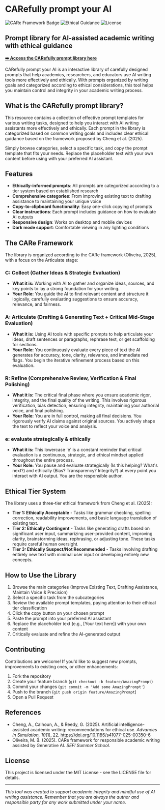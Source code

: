 # CARefully prompt your AI

![CARe Framework Badge](https://img.shields.io/badge/CARe%20Framework-Articulate%20Stage-5D5CDE)
![Ethical Guidance](https://img.shields.io/badge/Ethical%20Guidance-Academic%20Writing-4ade80)
![License](https://img.shields.io/badge/License-MIT-blue)

## Prompt library for AI-assisted academic writing with ethical guidance

**[➡️ Access the CARefully prompt library here]([https://olivethree.github.io/carefullyprompt](https://olivethree.github.io/carefullyprompt/))**


CARefully prompt your AI is an interactive library of carefully designed prompts that help academics, researchers, and educators use AI writing tools more effectively and ethically. With prompts organized by writing goals and categorized according to ethical considerations, this tool helps you maintain control and integrity in your academic writing process.

## What is the CARefully prompt library?

This resource contains a collection of effective prompt templates for various writing tasks, designed to help you interact with AI writing assistants more effectively and ethically. Each prompt in the library is categorized based on common writing goals and includes clear ethical guidance based on the framework proposed by Cheng et al. (2025).

Simply browse categories, select a specific task, and copy the prompt template that fits your needs. Replace the placeholder text with your own content before using with your preferred AI assistant.

## Features

- **Ethically-informed prompts**: All prompts are categorized according to a tier system based on established research
- **Comprehensive categories**: From improving existing text to drafting assistance to maintaining your unique voice
- **Copy-to-clipboard functionality**: Easy one-click copying of prompts
- **Clear instructions**: Each prompt includes guidance on how to evaluate AI outputs
- **Responsive design**: Works on desktop and mobile devices
- **Dark mode support**: Comfortable viewing in any lighting conditions

## The CARe Framework

The library is organized according to the CARe framework (Oliveira, 2025), with a focus on the Articulate stage:

### C: Collect (Gather Ideas & Strategic Evaluation)
- **What it is:** Working with AI to gather and organize ideas, sources, and key points to lay a strong foundation for your writing.
- **Your Role:** You guide the AI to find relevant content and structure it logically, carefully evaluating suggestions to ensure accuracy, relevance, and fairness.

### A: Articulate (Drafting & Generating Text + Critical Mid-Stage Evaluation)
- **What it is:** Using AI tools with specific prompts to help articulate your ideas, draft sentences or paragraphs, rephrase text, or get scaffolding for sections.
- **Your Role:** You continuously evaluate every piece of text the AI generates for accuracy, tone, clarity, relevance, and immediate red flags. You begin the iterative refinement process based on this evaluation.

### R: Refine (Comprehensive Review, Verification & Final Polishing)
- **What it is:** The critical final phase where you ensure academic rigor, integrity, and the final quality of the writing. This involves rigorous verification, bias detection, ensuring integrity, maintaining your authorial voice, and final polishing.
- **Your Role:** You are in full control, making all final decisions. You rigorously verify AI claims against original sources. You actively shape the text to reflect your voice and analysis.

### e: evaluate strategically & ethically
- **What it is:** This lowercase 'e' is a constant reminder that critical evaluation is a continuous, strategic, and ethical mindset applied throughout the entire process.
- **Your Role:** You pause and evaluate strategically (Is this helping? What's next?) and ethically (Bias? Transparency? Integrity?) at every point you interact with AI output. You are the responsible author.

## Ethical Tier System

The library uses a three-tier ethical framework from Cheng et al. (2025):

- **Tier 1: Ethically Acceptable** - Tasks like grammar checking, spelling correction, readability improvements, and basic language translation of existing text.
- **Tier 2: Ethically Contingent** - Tasks like generating drafts based on significant user input, summarizing user-provided content, improving clarity, brainstorming ideas, rephrasing, or adjusting tone. These tasks require careful human oversight.
- **Tier 3: Ethically Suspect/Not Recommended** - Tasks involving drafting entirely new text with minimal user input or developing entirely new concepts.

## How to Use the Library

1. Browse the main categories (Improve Existing Text, Drafting Assistance, Maintain Voice & Precision)
2. Select a specific task from the subcategories
3. Review the available prompt templates, paying attention to their ethical tier classification
4. Click the copy button on your chosen prompt
5. Paste the prompt into your preferred AI assistant
6. Replace the placeholder text (e.g., [Your text here]) with your own content
7. Critically evaluate and refine the AI-generated output

## Contributing

Contributions are welcome! If you'd like to suggest new prompts, improvements to existing ones, or other enhancements:

1. Fork the repository
2. Create your feature branch (`git checkout -b feature/AmazingPrompt`)
3. Commit your changes (`git commit -m 'Add some AmazingPrompt'`)
4. Push to the branch (`git push origin feature/AmazingPrompt`)
5. Open a Pull Request

## References

- Cheng, A., Calhoun, A., & Reedy, G. (2025). Artificial intelligence-assisted academic writing: recommendations for ethical use. *Advances in Simulation, 10*(1), 22. https://doi.org/10.1186/s41077-025-00350-6
- Oliveira, M. B. (2025). CARe framework for responsible academic writing assisted by Generative AI. *SEFI Summer School*.

## License

This project is licensed under the MIT License - see the LICENSE file for details.

---

*This tool was created to support academic integrity and mindful use of AI writing assistance. Remember that you are always the author and responsible party for any work submitted under your name.*
